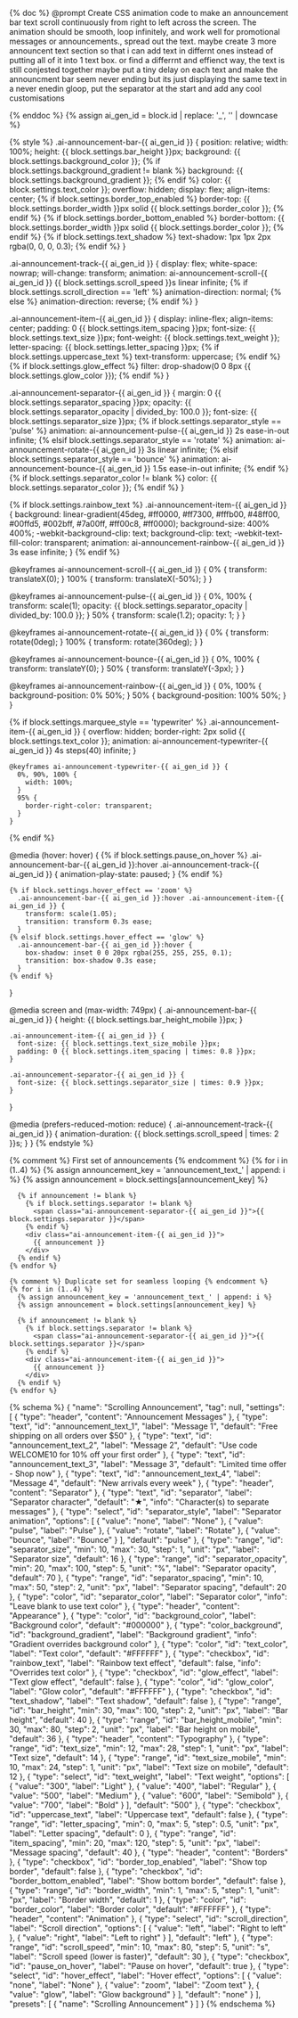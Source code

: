 {% doc %}
  @prompt
    Create CSS animation code to make an announcement bar text scroll continuously from right to left across the screen. The animation should be smooth, loop infinitely, and work well for promotional messages or announcements., spread out the text. maybe create 3 more announcent text section so that i can add text in differnt ones instead of putting all of it into 1 text box. or find a differrnt and effienct way, the text is still conjested together maybe put a tiny delay on each text and make the announcment bar seem never ending but its just displaying the same text in a never enedin gloop, put the separator at the start and add any cool customisations

{% enddoc %}
{% assign ai_gen_id = block.id | replace: '_', '' | downcase %}

{% style %}
  .ai-announcement-bar-{{ ai_gen_id }} {
    position: relative;
    width: 100%;
    height: {{ block.settings.bar_height }}px;
    background: {{ block.settings.background_color }};
    {% if block.settings.background_gradient != blank %}
      background: {{ block.settings.background_gradient }};
    {% endif %}
    color: {{ block.settings.text_color }};
    overflow: hidden;
    display: flex;
    align-items: center;
    {% if block.settings.border_top_enabled %}
      border-top: {{ block.settings.border_width }}px solid {{ block.settings.border_color }};
    {% endif %}
    {% if block.settings.border_bottom_enabled %}
      border-bottom: {{ block.settings.border_width }}px solid {{ block.settings.border_color }};
    {% endif %}
    {% if block.settings.text_shadow %}
      text-shadow: 1px 1px 2px rgba(0, 0, 0, 0.3);
    {% endif %}
  }

  .ai-announcement-track-{{ ai_gen_id }} {
    display: flex;
    white-space: nowrap;
    will-change: transform;
    animation: ai-announcement-scroll-{{ ai_gen_id }} {{ block.settings.scroll_speed }}s linear infinite;
    {% if block.settings.scroll_direction == 'left' %}
      animation-direction: normal;
    {% else %}
      animation-direction: reverse;
    {% endif %}
  }

  .ai-announcement-item-{{ ai_gen_id }} {
    display: inline-flex;
    align-items: center;
    padding: 0 {{ block.settings.item_spacing }}px;
    font-size: {{ block.settings.text_size }}px;
    font-weight: {{ block.settings.text_weight }};
    letter-spacing: {{ block.settings.letter_spacing }}px;
    {% if block.settings.uppercase_text %}
      text-transform: uppercase;
    {% endif %}
    {% if block.settings.glow_effect %}
      filter: drop-shadow(0 0 8px {{ block.settings.glow_color }});
    {% endif %}
  }

  .ai-announcement-separator-{{ ai_gen_id }} {
    margin: 0 {{ block.settings.separator_spacing }}px;
    opacity: {{ block.settings.separator_opacity | divided_by: 100.0 }};
    font-size: {{ block.settings.separator_size }}px;
    {% if block.settings.separator_style == 'pulse' %}
      animation: ai-announcement-pulse-{{ ai_gen_id }} 2s ease-in-out infinite;
    {% elsif block.settings.separator_style == 'rotate' %}
      animation: ai-announcement-rotate-{{ ai_gen_id }} 3s linear infinite;
    {% elsif block.settings.separator_style == 'bounce' %}
      animation: ai-announcement-bounce-{{ ai_gen_id }} 1.5s ease-in-out infinite;
    {% endif %}
    {% if block.settings.separator_color != blank %}
      color: {{ block.settings.separator_color }};
    {% endif %}
  }

  {% if block.settings.rainbow_text %}
    .ai-announcement-item-{{ ai_gen_id }} {
      background: linear-gradient(45deg, #ff0000, #ff7300, #fffb00, #48ff00, #00ffd5, #002bff, #7a00ff, #ff00c8, #ff0000);
      background-size: 400% 400%;
      -webkit-background-clip: text;
      background-clip: text;
      -webkit-text-fill-color: transparent;
      animation: ai-announcement-rainbow-{{ ai_gen_id }} 3s ease infinite;
    }
  {% endif %}

  @keyframes ai-announcement-scroll-{{ ai_gen_id }} {
    0% {
      transform: translateX(0);
    }
    100% {
      transform: translateX(-50%);
    }
  }

  @keyframes ai-announcement-pulse-{{ ai_gen_id }} {
    0%, 100% {
      transform: scale(1);
      opacity: {{ block.settings.separator_opacity | divided_by: 100.0 }};
    }
    50% {
      transform: scale(1.2);
      opacity: 1;
    }
  }

  @keyframes ai-announcement-rotate-{{ ai_gen_id }} {
    0% {
      transform: rotate(0deg);
    }
    100% {
      transform: rotate(360deg);
    }
  }

  @keyframes ai-announcement-bounce-{{ ai_gen_id }} {
    0%, 100% {
      transform: translateY(0);
    }
    50% {
      transform: translateY(-3px);
    }
  }

  @keyframes ai-announcement-rainbow-{{ ai_gen_id }} {
    0%, 100% {
      background-position: 0% 50%;
    }
    50% {
      background-position: 100% 50%;
    }
  }

  {% if block.settings.marquee_style == 'typewriter' %}
    .ai-announcement-item-{{ ai_gen_id }} {
      overflow: hidden;
      border-right: 2px solid {{ block.settings.text_color }};
      animation: ai-announcement-typewriter-{{ ai_gen_id }} 4s steps(40) infinite;
    }

    @keyframes ai-announcement-typewriter-{{ ai_gen_id }} {
      0%, 90%, 100% {
        width: 100%;
      }
      95% {
        border-right-color: transparent;
      }
    }
  {% endif %}

  @media (hover: hover) {
    {% if block.settings.pause_on_hover %}
      .ai-announcement-bar-{{ ai_gen_id }}:hover .ai-announcement-track-{{ ai_gen_id }} {
        animation-play-state: paused;
      }
    {% endif %}
    
    {% if block.settings.hover_effect == 'zoom' %}
      .ai-announcement-bar-{{ ai_gen_id }}:hover .ai-announcement-item-{{ ai_gen_id }} {
        transform: scale(1.05);
        transition: transform 0.3s ease;
      }
    {% elsif block.settings.hover_effect == 'glow' %}
      .ai-announcement-bar-{{ ai_gen_id }}:hover {
        box-shadow: inset 0 0 20px rgba(255, 255, 255, 0.1);
        transition: box-shadow 0.3s ease;
      }
    {% endif %}
  }

  @media screen and (max-width: 749px) {
    .ai-announcement-bar-{{ ai_gen_id }} {
      height: {{ block.settings.bar_height_mobile }}px;
    }
    
    .ai-announcement-item-{{ ai_gen_id }} {
      font-size: {{ block.settings.text_size_mobile }}px;
      padding: 0 {{ block.settings.item_spacing | times: 0.8 }}px;
    }
    
    .ai-announcement-separator-{{ ai_gen_id }} {
      font-size: {{ block.settings.separator_size | times: 0.9 }}px;
    }
  }

  @media (prefers-reduced-motion: reduce) {
    .ai-announcement-track-{{ ai_gen_id }} {
      animation-duration: {{ block.settings.scroll_speed | times: 2 }}s;
    }
  }
{% endstyle %}

<div class="ai-announcement-bar-{{ ai_gen_id }}" {{ block.shopify_attributes }}>
  <div class="ai-announcement-track-{{ ai_gen_id }}">
    {% comment %} First set of announcements {% endcomment %}
    {% for i in (1..4) %}
      {% assign announcement_key = 'announcement_text_' | append: i %}
      {% assign announcement = block.settings[announcement_key] %}
      
      {% if announcement != blank %}
        {% if block.settings.separator != blank %}
          <span class="ai-announcement-separator-{{ ai_gen_id }}">{{ block.settings.separator }}</span>
        {% endif %}
        <div class="ai-announcement-item-{{ ai_gen_id }}">
          {{ announcement }}
        </div>
      {% endif %}
    {% endfor %}
    
    {% comment %} Duplicate set for seamless looping {% endcomment %}
    {% for i in (1..4) %}
      {% assign announcement_key = 'announcement_text_' | append: i %}
      {% assign announcement = block.settings[announcement_key] %}
      
      {% if announcement != blank %}
        {% if block.settings.separator != blank %}
          <span class="ai-announcement-separator-{{ ai_gen_id }}">{{ block.settings.separator }}</span>
        {% endif %}
        <div class="ai-announcement-item-{{ ai_gen_id }}">
          {{ announcement }}
        </div>
      {% endif %}
    {% endfor %}
  </div>
</div>

{% schema %}
{
  "name": "Scrolling Announcement",
  "tag": null,
  "settings": [
    {
      "type": "header",
      "content": "Announcement Messages"
    },
    {
      "type": "text",
      "id": "announcement_text_1",
      "label": "Message 1",
      "default": "Free shipping on all orders over $50"
    },
    {
      "type": "text",
      "id": "announcement_text_2",
      "label": "Message 2",
      "default": "Use code WELCOME10 for 10% off your first order"
    },
    {
      "type": "text",
      "id": "announcement_text_3",
      "label": "Message 3",
      "default": "Limited time offer - Shop now"
    },
    {
      "type": "text",
      "id": "announcement_text_4",
      "label": "Message 4",
      "default": "New arrivals every week"
    },
    {
      "type": "header",
      "content": "Separator"
    },
    {
      "type": "text",
      "id": "separator",
      "label": "Separator character",
      "default": "★",
      "info": "Character(s) to separate messages"
    },
    {
      "type": "select",
      "id": "separator_style",
      "label": "Separator animation",
      "options": [
        {
          "value": "none",
          "label": "None"
        },
        {
          "value": "pulse",
          "label": "Pulse"
        },
        {
          "value": "rotate",
          "label": "Rotate"
        },
        {
          "value": "bounce",
          "label": "Bounce"
        }
      ],
      "default": "pulse"
    },
    {
      "type": "range",
      "id": "separator_size",
      "min": 10,
      "max": 30,
      "step": 1,
      "unit": "px",
      "label": "Separator size",
      "default": 16
    },
    {
      "type": "range",
      "id": "separator_opacity",
      "min": 20,
      "max": 100,
      "step": 5,
      "unit": "%",
      "label": "Separator opacity",
      "default": 70
    },
    {
      "type": "range",
      "id": "separator_spacing",
      "min": 10,
      "max": 50,
      "step": 2,
      "unit": "px",
      "label": "Separator spacing",
      "default": 20
    },
    {
      "type": "color",
      "id": "separator_color",
      "label": "Separator color",
      "info": "Leave blank to use text color"
    },
    {
      "type": "header",
      "content": "Appearance"
    },
    {
      "type": "color",
      "id": "background_color",
      "label": "Background color",
      "default": "#000000"
    },
    {
      "type": "color_background",
      "id": "background_gradient",
      "label": "Background gradient",
      "info": "Gradient overrides background color"
    },
    {
      "type": "color",
      "id": "text_color",
      "label": "Text color",
      "default": "#FFFFFF"
    },
    {
      "type": "checkbox",
      "id": "rainbow_text",
      "label": "Rainbow text effect",
      "default": false,
      "info": "Overrides text color"
    },
    {
      "type": "checkbox",
      "id": "glow_effect",
      "label": "Text glow effect",
      "default": false
    },
    {
      "type": "color",
      "id": "glow_color",
      "label": "Glow color",
      "default": "#FFFFFF"
    },
    {
      "type": "checkbox",
      "id": "text_shadow",
      "label": "Text shadow",
      "default": false
    },
    {
      "type": "range",
      "id": "bar_height",
      "min": 30,
      "max": 100,
      "step": 2,
      "unit": "px",
      "label": "Bar height",
      "default": 40
    },
    {
      "type": "range",
      "id": "bar_height_mobile",
      "min": 30,
      "max": 80,
      "step": 2,
      "unit": "px",
      "label": "Bar height on mobile",
      "default": 36
    },
    {
      "type": "header",
      "content": "Typography"
    },
    {
      "type": "range",
      "id": "text_size",
      "min": 12,
      "max": 28,
      "step": 1,
      "unit": "px",
      "label": "Text size",
      "default": 14
    },
    {
      "type": "range",
      "id": "text_size_mobile",
      "min": 10,
      "max": 24,
      "step": 1,
      "unit": "px",
      "label": "Text size on mobile",
      "default": 12
    },
    {
      "type": "select",
      "id": "text_weight",
      "label": "Text weight",
      "options": [
        {
          "value": "300",
          "label": "Light"
        },
        {
          "value": "400",
          "label": "Regular"
        },
        {
          "value": "500",
          "label": "Medium"
        },
        {
          "value": "600",
          "label": "Semibold"
        },
        {
          "value": "700",
          "label": "Bold"
        }
      ],
      "default": "500"
    },
    {
      "type": "checkbox",
      "id": "uppercase_text",
      "label": "Uppercase text",
      "default": false
    },
    {
      "type": "range",
      "id": "letter_spacing",
      "min": 0,
      "max": 5,
      "step": 0.5,
      "unit": "px",
      "label": "Letter spacing",
      "default": 0
    },
    {
      "type": "range",
      "id": "item_spacing",
      "min": 20,
      "max": 120,
      "step": 5,
      "unit": "px",
      "label": "Message spacing",
      "default": 40
    },
    {
      "type": "header",
      "content": "Borders"
    },
    {
      "type": "checkbox",
      "id": "border_top_enabled",
      "label": "Show top border",
      "default": false
    },
    {
      "type": "checkbox",
      "id": "border_bottom_enabled",
      "label": "Show bottom border",
      "default": false
    },
    {
      "type": "range",
      "id": "border_width",
      "min": 1,
      "max": 5,
      "step": 1,
      "unit": "px",
      "label": "Border width",
      "default": 1
    },
    {
      "type": "color",
      "id": "border_color",
      "label": "Border color",
      "default": "#FFFFFF"
    },
    {
      "type": "header",
      "content": "Animation"
    },
    {
      "type": "select",
      "id": "scroll_direction",
      "label": "Scroll direction",
      "options": [
        {
          "value": "left",
          "label": "Right to left"
        },
        {
          "value": "right",
          "label": "Left to right"
        }
      ],
      "default": "left"
    },
    {
      "type": "range",
      "id": "scroll_speed",
      "min": 10,
      "max": 80,
      "step": 5,
      "unit": "s",
      "label": "Scroll speed (lower is faster)",
      "default": 30
    },
    {
      "type": "checkbox",
      "id": "pause_on_hover",
      "label": "Pause on hover",
      "default": true
    },
    {
      "type": "select",
      "id": "hover_effect",
      "label": "Hover effect",
      "options": [
        {
          "value": "none",
          "label": "None"
        },
        {
          "value": "zoom",
          "label": "Zoom text"
        },
        {
          "value": "glow",
          "label": "Glow background"
        }
      ],
      "default": "none"
    }
  ],
  "presets": [
    {
      "name": "Scrolling Announcement"
    }
  ]
}
{% endschema %}
